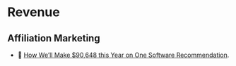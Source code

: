 # Revenue

## Affiliation Marketing

- 📖 [How We’ll Make $90,648 this Year on One Software Recommendation](https://www.growthmarketingpro.com/make-money-with-affiliate-marketing/).
